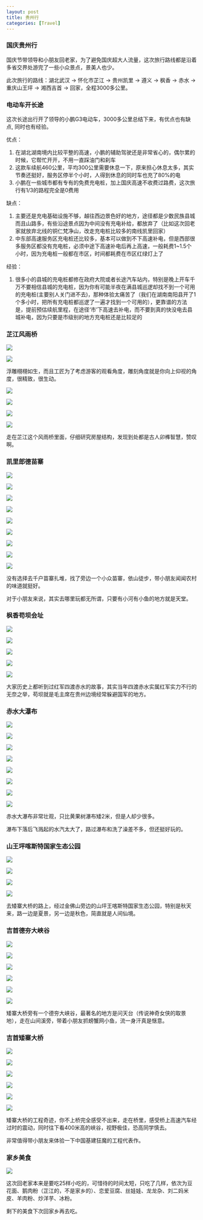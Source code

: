 ```yaml
---
layout: post
title: 贵州行
categories: [Travel]
---
```


### 国庆贵州行
国庆节带领导和小朋友回老家，为了避免国庆超大人流量，这次旅行路线都是沿着多省交界处游完了一些小众景点，景美人也少。

此次旅行的路线：湖北武汉 -> 怀化市芷江 -> 贵州凯里 -> 遵义 -> 枫香 -> 赤水 -> 重庆山王坪 -> 湘西吉首 -> 回家，全程3000多公里。

### 电动车开长途
这次长途出行开了领导的小鹏G3电动车，3000多公里总结下来，有优点也有缺点, 同时也有经验。

优点：
1. 在湖北湖南境内比较平整的高速，小鹏的辅助驾驶还是非常省心的，偶尔累的时候，它帮忙开开，不用一直踩油门和刹车
2. 这款车续航460公里，平均300公里需要休息一下，原来担心休息太多，其实节奏还挺好，服务区停半个小时，人得到休息的同时车也充了80%的电
3. 小鹏在一些城市都有专有的免费充电桩，加上国庆高速不收费过路费，这次旅行有1/3的路程完全是0费用

缺点：
1. 主要还是充电基础设施不够，越往西边景色好的地方，途径都是少数民族县城而且山路多，有些沿途景点因为中间没有充电补给，都放弃了（比如这次回老家就放弃北线的铜仁梵净山，改走充电桩比较多的南线凯里回家）
2. 中东部高速服务区充电桩还比较多，基本可以做到不下高速补电，但是西部很多服务区都没有充电桩，必须中途下高速补电后再上高速，一般耗费1~1.5个小时，因为充电桩一般都在市区，时间都耗费在市区红绿灯上了

经验：
1. 很多小的县城的充电桩都修在政府大院或者长途汽车站内，特别是晚上开车千万不要相信县城的充电桩，因为你有可能半夜在满县城巡逻却找不到一个可用的充电桩(主要别人关门进不去)，那种体验太痛苦了（我们在湖南南阳县开了1个多小时，把所有充电桩都巡逻了一遍才找到一个可用的），更靠谱的方法是，提前预估续航里程，在途径‘市’下高速去补电，而不要到真的快没电去县城补电，因为只要是市级别的地方充电桩还是比较足的

### 芷江风雨桥
![]({{site.url}}/pics/guizhou/IMG_20211001_091040_edit_22238388928377.jpg)

![]({{site.url}}/pics/guizhou/IMG_20211001_091250_edit_22335751893466.jpg)

浮雕栩栩如生，而且工匠为了考虑游客的观看角度，雕刻角度就是你向上仰视的角度，很精致，很生动。

![]({{site.url}}/pics/guizhou/IMG_20211001_092406_edit_22909719445462.jpg)

![]({{site.url}}/pics/guizhou/IMG_20211001_092626_edit_23041273129296.jpg)

![]({{site.url}}/pics/guizhou/IMG_20211001_093213_edit_25192331176884.jpg)

![]({{site.url}}/pics/guizhou/IMG_20211001_094040_edit_23672252572429.jpg)

走在芷江这个风雨桥里面，仔细研究房屋结构，发现到处都是古人卯榫智慧，赞叹啊。

### 凯里郎德苗寨
![]({{site.url}}/pics/guizhou/IMG_20211001_150402_edit_34513796483795.jpg)

![]({{site.url}}/pics/guizhou/IMG_20211001_153115_edit_35320282870131.jpg)

![]({{site.url}}/pics/guizhou/IMG_20211001_153402_edit_35483165063335.jpg)

![]({{site.url}}/pics/guizhou/IMG_20211001_154745_edit_36396063074654.jpg)

![]({{site.url}}/pics/guizhou/IMG_20211001_155809_edit_36090703332513.jpg)

![]({{site.url}}/pics/guizhou/IMG_20211001_162315_edit_36696347653254.jpg)

![]({{site.url}}/pics/guizhou/IMG_20211001_162811_edit_36894412173536.jpg)

![]({{site.url}}/pics/guizhou/IMG_20211001_162945_edit_36965355431338.jpg)

![]({{site.url}}/pics/guizhou/IMG_20211001_164541_edit_37324912632846.jpg)

没有选择去千户苗寨扎堆，找了旁边一个小众苗寨，依山徒步，带小朋友闻闻农村的味道就挺好。

对于小朋友来说，其实去哪里玩都无所谓，只要有小河有小鱼的地方就是天堂。

### 枫香苟坝会址
![]({{site.url}}/pics/guizhou/IMG_20211003_113250_edit_78807923936933.jpg)

![]({{site.url}}/pics/guizhou/IMG_20211003_115451.jpg)

![]({{site.url}}/pics/guizhou/IMG_20211003_115617.jpg)

![]({{site.url}}/pics/guizhou/IMG_20211003_120102_edit_79328628483207.jpg)

![]({{site.url}}/pics/guizhou/IMG_20211003_121136_edit_79676238697738.jpg)

大家历史上都听到过红军四渡赤水的故事，其实当年四渡赤水实属红军实力不行的无奈之举，苟坝就是毛主席在贵州边境经常躲避国军的地方。

### 赤水大瀑布
![]({{site.url}}/pics/guizhou/IMG_20211004_113308_edit_114216708747675.jpg)

![]({{site.url}}/pics/guizhou/IMG_20211004_121913_edit_114395276831502.jpg)

![]({{site.url}}/pics/guizhou/IMG_20211004_122041_edit_114469765293470.jpg)

![]({{site.url}}/pics/guizhou/IMG_20211004_122147_edit_114540190165334.jpg)

![]({{site.url}}/pics/guizhou/IMG_20211004_125507_edit_116059643293748.jpg)

![]({{site.url}}/pics/guizhou/IMG_20211004_130016_edit_116299787306732.jpg)

![]({{site.url}}/pics/guizhou/IMG_20211004_133413_edit_117399933595627.jpg)

![]({{site.url}}/pics/guizhou/IMG_20211004_133644_edit_117496785121133.jpg)

赤水大瀑布非常壮观，只比黄果树瀑布矮2米，但是人却少很多。

瀑布下落后飞溅起的水汽太大了，路过瀑布和洗了澡差不多，但还挺好玩的。

### 山王坪喀斯特国家生态公园
![]({{site.url}}/pics/guizhou/IMG_20211005_133553_edit_152082324313772.jpg)

![]({{site.url}}/pics/guizhou/IMG_20211005_140910_edit_153143796457881.jpg)

![]({{site.url}}/pics/guizhou/IMG_20211005_143150_edit_154413141860812.jpg)

![]({{site.url}}/pics/guizhou/IMG_20211001_102409_edit_25061498882649.jpg)

去矮寨大桥的路上，经过金佛山旁边的山坪王喀斯特国家生态公园，特别是秋天来，路一边是夏景，另一边是秋色，简直就是人间仙境。

### 吉首德夯大峡谷
![]({{site.url}}/pics/guizhou/IMG_20211006_102225_edit_176187741891865.jpg)

![]({{site.url}}/pics/guizhou/IMG_20211006_102512_edit_176350846271528.jpg)

![]({{site.url}}/pics/guizhou/IMG_20211006_115429_edit_178286729583732.jpg)

![]({{site.url}}/pics/guizhou/IMG_20211006_121000_edit_178982299065397.jpg)

![]({{site.url}}/pics/guizhou/IMG_20211006_135726_edit_181909347899846.jpg)

![]({{site.url}}/pics/guizhou/IMG_20211006_140325_edit_182011253935247.jpg)

矮寨大桥旁有一个德夯大峡谷，最著名的地方是问天台（传说神奇女侠的取景地），走在山间溪旁，带着小朋友抓螃蟹网小鱼，流一身汗真是惬意。

### 吉首矮寨大桥
![]({{site.url}}/pics/guizhou/IMG_20211006_151927_edit_185667722327918.jpg)

![]({{site.url}}/pics/guizhou/IMG_20211006_160047_edit_187009701275109.jpg)

![]({{site.url}}/pics/guizhou/IMG_20211006_160240_edit_187121009476134.jpg)

![]({{site.url}}/pics/guizhou/IMG_20211006_161622_edit_187813370384883.jpg)

![]({{site.url}}/pics/guizhou/IMG_20211006_164140_edit_188953185882625.jpg)

![]({{site.url}}/pics/guizhou/IMG_20211006_164918_edit_189417683001825.jpg)

矮寨大桥的工程奇迹，你不上桥完全感受不出来，走在桥里，感受桥上高速汽车经过时的震动，同时往下看400米高的峡谷，视野极佳，恐高同学慎去。

非常值得带小朋友来体验一下中国基建狂魔的工程代表作。

### 家乡美食
![]({{site.url}}/pics/guizhou/IMG_20211006_164918_edit_389417683001825.jpg)

这次回老家本来是要吃25样小吃的，可惜待的时间太短，只吃了几样，依次为豆花面、鹅肉粉（芷江的，不是家乡的）、恋爱豆腐、丝娃娃、龙龙杂、刘二妈米皮、羊肉粉、炒洋芋、冰粉。

剩下的美食下次回家乡再去吃。
